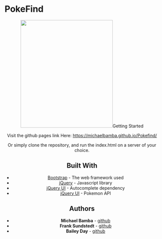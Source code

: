 # PokeFind
<center><img src="https://media.giphy.com/media/RfSysWsiNtMe27kKAE/giphy.gif" width="300" height="350 align=center/>

A front end web development project that displays various Pokemon information based on the users selection.

## Getting Started

Visit the github pages link Here: https://michaelbamba.github.io/Pokefind/

Or simply clone the repository, and run the index.html on a server of your choice.

## Built With

* [Bootstrap](https://getbootstrap.com/) - The web framework used
* [jQuery](https://jquery.com/) - Javascript library
* [jQuery UI](https://jqueryui.com/) - Autocomplete dependency
* [jQuery UI](https://pokeapi.co/) - Pokemon API


## Authors

* **Michael Bamba** -  [github](https://github.com/MichaelBamba)
* **Frank Sundstedt** -  [github](https://github.com/fsundstedt)
* **Bailey Day** -  [github](https://github.com/BaileyDay)
